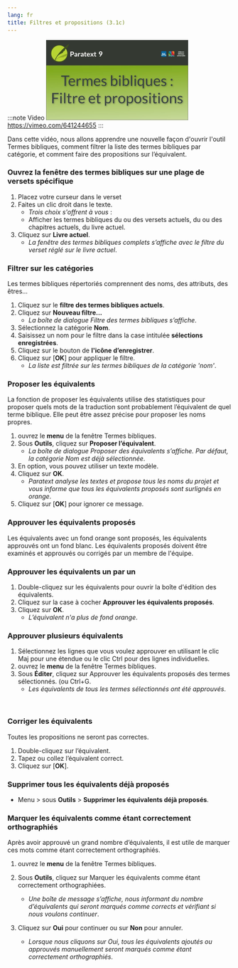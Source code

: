 ```yaml
---
lang: fr
title: Filtres et propositions (3.1c)
---
```


:::note Video
[![ ](../../media/3.1c.png)](https://vimeo.com/641244655)  
https://vimeo.com/641244655
:::

Dans cette vidéo, nous allons apprendre une nouvelle façon d'ouvrir l'outil Termes bibliques, comment filtrer la liste des termes bibliques par catégorie, et comment faire des propositions sur l’équivalent.

### Ouvrez la fenêtre des termes bibliques sur une plage de versets spécifique

1.  Placez votre curseur dans le verset
1.  Faites un clic droit dans le texte.  
     -  *Trois choix s'offrent à vous* :
     -  Afficher les termes bibliques du ou des versets actuels, du ou des chapitres actuels, du livre actuel.
1.  Cliquez sur **Livre actuel**.
     -  *La fenêtre des termes bibliques complets s’affiche avec le filtre du verset réglé sur le livre actuel*.

### Filtrer sur les catégories

Les termes bibliques répertoriés comprennent des noms, des attributs, des êtres…

1.  Cliquez sur le **filtre des termes bibliques actuels**.
1.  Cliquez sur **Nouveau filtre...** 
      -  *La boîte de dialogue Filtre des termes bibliques s’affiche*.
1.  Sélectionnez la catégorie **Nom**.
1.  Saisissez un nom pour le filtre dans la case intitulée **sélections enregistrées**.
1.  Cliquez sur le bouton de **l'icône d’enregistrer**.
1.  Cliquez sur [**OK**] pour appliquer le filtre.
     -  *La liste est filtrée sur les termes bibliques de la catégorie 'nom'*.

### Proposer les équivalents

La fonction de proposer les équivalents utilise des statistiques pour proposer quels mots de la traduction sont probablement l’équivalent de quel terme biblique. Elle peut être assez précise pour proposer les noms propres.

1.  ouvrez le **menu** de la fenêtre Termes bibliques.
1.  Sous **Outils**, cliquez sur **Proposer l’équivalent**.
     -  *La boîte de dialogue Proposer des équivalents s’affiche. Par défaut, la catégorie Nom est déjà sélectionnée*.
1.  En option, vous pouvez utiliser un texte modèle.
1.  Cliquez sur **OK**.
     -  *Paratext analyse les textes et propose tous les noms du projet et vous informe que tous les équivalents proposés sont surlignés en orange*.
1.  Cliquez sur [**OK**] pour ignorer ce message.

### Approuver les équivalents proposés

Les équivalents avec un fond orange sont proposés, les équivalents approuvés ont un fond blanc. Les équivalents proposés doivent être examinés et approuvés ou corrigés par un membre de l'équipe.

### Approuver les équivalents un par un

1.  Double-cliquez sur les équivalents pour ouvrir la boîte d'édition des équivalents.
1.  Cliquez sur la case à cocher **Approuver les équivalents proposés**.
1.  Cliquez sur **OK**.
     -  *L’équivalent n'a plus de fond orange*.

### Approuver plusieurs équivalents

1.  Sélectionnez les lignes que vous voulez approuver en utilisant le clic Maj pour une étendue ou le clic Ctrl pour des lignes individuelles.
1.  ouvrez le **menu** de la fenêtre Termes bibliques.
1.  Sous **Éditer**, cliquez sur Approuver les équivalents proposés des termes sélectionnés. (ou Ctrl+G.
     -  *Les équivalents de tous les termes sélectionnés ont été approuvés*.


 
### Corriger les équivalents

Toutes les propositions ne seront pas correctes.

1.  Double-cliquez sur l’équivalent.
1.  Tapez ou collez l’équivalent correct.
1.  Cliquez sur [**OK**].

### Supprimer tous les équivalents déjà proposés

-  Menu \> sous **Outils** \> **Supprimer les équivalents déjà proposés**.

### Marquer les équivalents comme étant correctement orthographiés

Après avoir approuvé un grand nombre d’équivalents, il est utile de marquer ces mots comme étant correctement orthographiés.

1.  ouvrez le **menu** de la fenêtre Termes bibliques.
1.  Sous **Outils**, cliquez sur Marquer les équivalents comme étant correctement orthographiées.
     -  *Une boîte de message s’affiche, nous informant du nombre d’équivalents qui seront marqués comme corrects et vérifiant si nous voulons continuer*.



1.  Cliquez sur **Oui** pour continuer ou sur **Non** pour annuler.
     -  *Lorsque nous cliquons sur Oui, tous les équivalents ajoutés ou approuvés manuellement seront marqués comme étant correctement orthographiés*.
